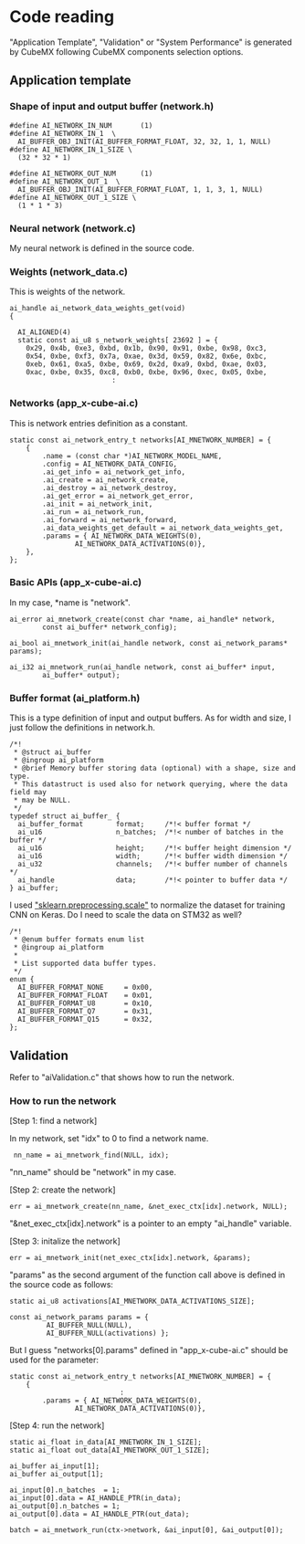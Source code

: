 # Code reading

"Application Template", "Validation" or "System Performance" is generated by CubeMX following CubeMX components selection options.

## Application template

### Shape of input and output buffer (network.h)

```
#define AI_NETWORK_IN_NUM       (1)
#define AI_NETWORK_IN_1  \
  AI_BUFFER_OBJ_INIT(AI_BUFFER_FORMAT_FLOAT, 32, 32, 1, 1, NULL)
#define AI_NETWORK_IN_1_SIZE \
  (32 * 32 * 1)

#define AI_NETWORK_OUT_NUM      (1)
#define AI_NETWORK_OUT_1  \
  AI_BUFFER_OBJ_INIT(AI_BUFFER_FORMAT_FLOAT, 1, 1, 3, 1, NULL)
#define AI_NETWORK_OUT_1_SIZE \
  (1 * 1 * 3)
```

### Neural network (network.c)

My neural network is defined in the source code.

### Weights (network_data.c)

This is weights of the network.

```
ai_handle ai_network_data_weights_get(void)
{

  AI_ALIGNED(4)
  static const ai_u8 s_network_weights[ 23692 ] = {
    0x29, 0x4b, 0xe3, 0xbd, 0x1b, 0x90, 0x91, 0xbe, 0x98, 0xc3,
    0x54, 0xbe, 0xf3, 0x7a, 0xae, 0x3d, 0x59, 0x82, 0x6e, 0xbc,
    0xeb, 0x61, 0xa5, 0xbe, 0x69, 0x2d, 0xa9, 0xbd, 0xae, 0x03,
    0xac, 0xbe, 0x35, 0xc8, 0xb0, 0xbe, 0x96, 0xec, 0x05, 0xbe,
                         :
```

### Networks (app_x-cube-ai.c)

This is network entries definition as a constant.

```
static const ai_network_entry_t networks[AI_MNETWORK_NUMBER] = {
    {
        .name = (const char *)AI_NETWORK_MODEL_NAME,
        .config = AI_NETWORK_DATA_CONFIG,
        .ai_get_info = ai_network_get_info,
        .ai_create = ai_network_create,
        .ai_destroy = ai_network_destroy,
        .ai_get_error = ai_network_get_error,
        .ai_init = ai_network_init,
        .ai_run = ai_network_run,
        .ai_forward = ai_network_forward,
        .ai_data_weights_get_default = ai_network_data_weights_get,
        .params = { AI_NETWORK_DATA_WEIGHTS(0),
                AI_NETWORK_DATA_ACTIVATIONS(0)},
    },
};
```

### Basic APIs (app_x-cube-ai.c)

In my case, \*name is "network".

```
ai_error ai_mnetwork_create(const char *name, ai_handle* network,
        const ai_buffer* network_config);
        
ai_bool ai_mnetwork_init(ai_handle network, const ai_network_params* params);

ai_i32 ai_mnetwork_run(ai_handle network, const ai_buffer* input,
        ai_buffer* output);
```

### Buffer format (ai_platform.h)

This is a type definition of input and output buffers. As for width and size, I just follow the definitions in network.h.

```
/*!
 * @struct ai_buffer
 * @ingroup ai_platform
 * @brief Memory buffer storing data (optional) with a shape, size and type.
 * This datastruct is used also for network querying, where the data field may
 * may be NULL.
 */
typedef struct ai_buffer_ {
  ai_buffer_format        format;     /*!< buffer format */
  ai_u16                  n_batches;  /*!< number of batches in the buffer */
  ai_u16                  height;     /*!< buffer height dimension */
  ai_u16                  width;      /*!< buffer width dimension */
  ai_u32                  channels;   /*!< buffer number of channels */
  ai_handle               data;       /*!< pointer to buffer data */
} ai_buffer;
```

I used ["sklearn.preprocessing.scale"](https://scikit-learn.org/stable/modules/generated/sklearn.preprocessing.scale.html) to normalize the dataset for training CNN on Keras. Do I need to scale the data on STM32 as well?

```
/*!
 * @enum buffer formats enum list
 * @ingroup ai_platform
 *
 * List supported data buffer types.
 */
enum {
  AI_BUFFER_FORMAT_NONE     = 0x00,
  AI_BUFFER_FORMAT_FLOAT    = 0x01,
  AI_BUFFER_FORMAT_U8       = 0x10,
  AI_BUFFER_FORMAT_Q7       = 0x31, 
  AI_BUFFER_FORMAT_Q15      = 0x32,
};
```

## Validation

Refer to "aiValidation.c" that shows how to run the network.

### How to run the network

[Step 1: find a network]

In my network, set "idx" to 0 to find a network name.
```
 nn_name = ai_mnetwork_find(NULL, idx);
```
"nn_name" should be "network" in my case.

[Step 2: create the network]
 
```
err = ai_mnetwork_create(nn_name, &net_exec_ctx[idx].network, NULL);
```

"&net_exec_ctx[idx].network" is a pointer to an empty "ai_handle" variable.

[Step 3: initalize the network]

```
err = ai_mnetwork_init(net_exec_ctx[idx].network, &params);
```

"params" as the second argument of the function call above is defined in the source code as follows:
```
static ai_u8 activations[AI_MNETWORK_DATA_ACTIVATIONS_SIZE];

const ai_network_params params = {
         AI_BUFFER_NULL(NULL),
         AI_BUFFER_NULL(activations) };
```

But I guess "networks[0].params" defined in "app_x-cube-ai.c" should be used for the parameter:
```
static const ai_network_entry_t networks[AI_MNETWORK_NUMBER] = {
    {
                           :
        .params = { AI_NETWORK_DATA_WEIGHTS(0),
                AI_NETWORK_DATA_ACTIVATIONS(0)},
```

[Step 4: run the network]

```
static ai_float in_data[AI_MNETWORK_IN_1_SIZE];
static ai_float out_data[AI_MNETWORK_OUT_1_SIZE];

ai_buffer ai_input[1];
ai_buffer ai_output[1];

ai_input[0].n_batches  = 1;
ai_input[0].data = AI_HANDLE_PTR(in_data);
ai_output[0].n_batches = 1;
ai_output[0].data = AI_HANDLE_PTR(out_data);
```
    
```
batch = ai_mnetwork_run(ctx->network, &ai_input[0], &ai_output[0]);
```
